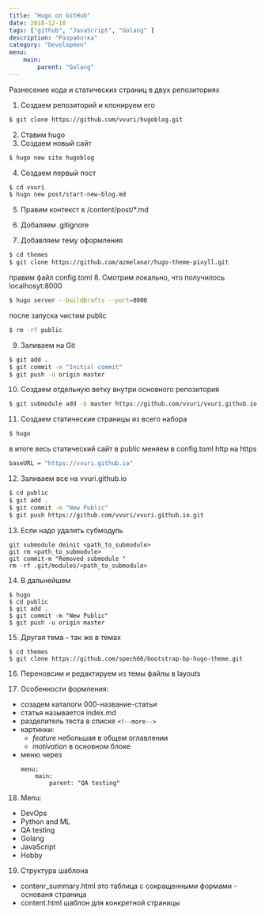 ```yaml
---
title: "Hugo on GitHub"
date: 2018-12-10
tags: ["github", "JavaScript", "Golang" ]
description: "Разработка"
category: "Developmen"
menu: 
    main:
        parent: "Golang"
---
```


Разнесение кода и статических страниц в двух репозиториях
<!--more-->
1. Создаем репозиторий и клонируем его 
```bash
$ git clone https://github.com/vvuri/hugoblog.git
```
2. Ставим hugo
3. Создаем новый сайт
```bash    
$ hugo new site hugoblog
```
4. Создаем первый пост
```bash
$ cd vvuri
$ hugo new post/start-new-blog.md
```
5. Правим контекст в /content/post/*.md

6. Добаляем .gitignore

7. Добавляем тему оформления
```bash
$ cd themes 
$ git clone https://github.com/azmelanar/hugo-theme-pixyll.git
```
правим файл config.toml
8. Смотрим локально, что получилось localhosyt:8000
```bash
$ hugo server --buildDrafts --port=8000
```
после запуска чистим public
```bash
$ rm -rf public
```
9. Заливаем на Git
```bash
$ git add .
$ git commit -m "Initial commit"
$ git push -u origin master
```
10. Создаем отдельную ветку внутри основного репозитория
```bash
$ git submodule add -b master https://github.com/vvuri/vvuri.github.io.git public
```
11. Создаем статические страницы из всего набора
```bash
$ hugo
```
в итоге весь статический сайт в public
меняем в config.toml http на https
```bash
baseURL = "https://vvuri.github.io"
```
12. Заливаем все на vvuri.github.io
```bash
$ cd public
$ git add .
$ git commit -m "New Public"
$ git push https://github.com/vvuri/vvuri.github.io.git
```
13. Если надо удалить субмодуль 
```
git submodule deinit <path_to_submodule>
git rm <path_to_submodule>
git commit-m "Removed submodule "
rm -rf .git/modules/<path_to_submodule>
```
14. В дальнейшем
```
$ hugo
$ cd public
$ git add .
$ git commit -m "New Public"
$ git push -u origin master
```
15. Другая тема - так же в темах
```
$ cd themes
$ git clone https://github.com/spech66/bootstrap-bp-hugo-theme.git

```
16. Переновсим и редактируем из темы файлы в layouts

17. Особенности формления:
- созадем каталоги 000-название-статьи
- статья называется index.md 
- разделитель теста в списке `<!--more-->`
- картинки:
  - *feature* небольшая в общем оглавлении
  - *motivation* в основном блоке
- меню через 
  ```
  menu: 
      main:
          parent: "QA testing"
  ```

18. Menu:
- DevOps
- Python and ML
- QA testing
- Golang
- JavaScript
- Hobby

19. Структура шаблона
- contenr_summary.html это таблица с сокращенными формами - основаня страница
- content.html шаблон для конкретной страницы
